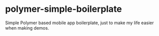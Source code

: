 # polymer-simple-boilerplate
Simple Polymer based mobile app boilerplate, just to make my life easier when making demos.
